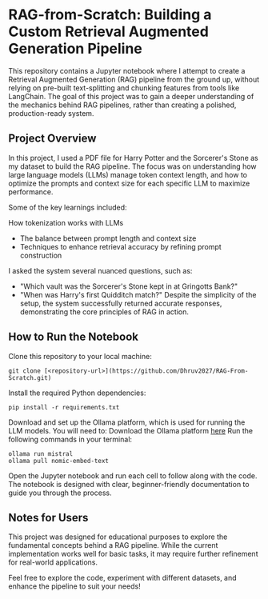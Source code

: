 # RAG-from-Scratch: Building a Custom Retrieval Augmented Generation Pipeline
This repository contains a Jupyter notebook where I attempt to create a Retrieval Augmented Generation (RAG) pipeline from the ground up, without relying on pre-built text-splitting and chunking features from tools like LangChain. The goal of this project was to gain a deeper understanding of the mechanics behind RAG pipelines, rather than creating a polished, production-ready system.

## Project Overview

In this project, I used a PDF file for Harry Potter and the Sorcerer's Stone as my dataset to build the RAG pipeline. The focus was on understanding how large language models (LLMs) manage token context length, and how to optimize the prompts and context size for each specific LLM to maximize performance.

Some of the key learnings included:

How tokenization works with LLMs
- The balance between prompt length and context size
- Techniques to enhance retrieval accuracy by refining prompt construction

I asked the system several nuanced questions, such as:
- "Which vault was the Sorcerer's Stone kept in at Gringotts Bank?"
- "When was Harry's first Quidditch match?"
Despite the simplicity of the setup, the system successfully returned accurate responses, demonstrating the core principles of RAG in action.

## How to Run the Notebook
Clone this repository to your local machine:
```
git clone [<repository-url>](https://github.com/Dhruv2027/RAG-From-Scratch.git)
```

Install the required Python dependencies:
```
pip install -r requirements.txt
```
Download and set up the Ollama platform, which is used for running the LLM models. You will need to:
Download the Ollama platform [here](https://ollama.com/)
Run the following commands in your terminal:
```
ollama run mistral
ollama pull nomic-embed-text
```

Open the Jupyter notebook and run each cell to follow along with the code. The notebook is designed with clear, beginner-friendly documentation to guide you through the process.

## Notes for Users
This project was designed for educational purposes to explore the fundamental concepts behind a RAG pipeline. While the current implementation works well for basic tasks, it may require further refinement for real-world applications.

Feel free to explore the code, experiment with different datasets, and enhance the pipeline to suit your needs!

